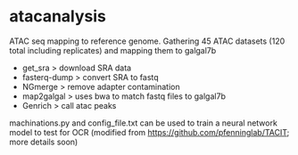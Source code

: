 # atacanalysis
ATAC seq mapping to reference genome. Gathering 45 ATAC datasets (120 total including replicates) and mapping them to galgal7b 

- get_sra > download SRA data
- fasterq-dump > convert SRA to fastq
- NGmerge > remove adapter contamination
- map2galgal > uses bwa to match fastq files to galgal7b
- Genrich > call atac peaks

machinations.py and config_file.txt can be used to train a neural network model to test for OCR (modified from https://github.com/pfenninglab/TACIT; more details soon)
